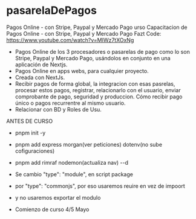 # pasarelaDePagos
Pagos Online - con Stripe, Paypal y Mercado Pago
urso Capacitacion de Pagos Online - con Stripe, Paypal y Mercado Pago
Fazt Code: https://www.youtube.com/watch?v=MIWz7tXOxNg

* Pagos Online de los 3 procesadores o pasarelas de pago como lo son Stripe, Paypal y Mercado Pago, usándolos en conjunto en una aplicación de Nextjs.
* Pagos Online en apps webs, para cualquier proyecto. 
* Creada con NextJs.
* Recibir pagos de forma global, la integracion con esas pasrelas, procesar estos pagos, registrar, relacionarlo con el usuario, enviar comprobante de pago, seguridad y produccion.
Cómo recibir pago único o pagos recurrentre al mismo usuario.
* Relacionar con BD y Roles de Usu.

ANTES DE CURSO
* pnpm init -y
* pnpm add  express 
morgan(ver peticiones) 
dotenv(no sube cofiguraciones)
* pnpm add rimraf nodemon(actualiza nav) --d

 * Se cambio "type": "module", en script package
 * por "type": "commonjs",
 por eso usaremos reuire en vez de impoort
 * y no usaremos exportar el modulo
  
  
* Comienzo de curso 4/5 Mayo